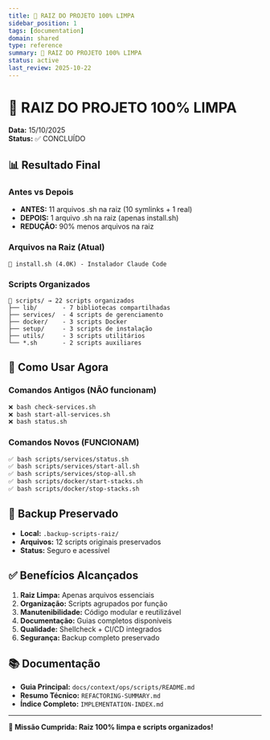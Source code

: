 ```yaml
---
title: 🎉 RAIZ DO PROJETO 100% LIMPA
sidebar_position: 1
tags: [documentation]
domain: shared
type: reference
summary: 🎉 RAIZ DO PROJETO 100% LIMPA
status: active
last_review: 2025-10-22
---
```


# 🎉 RAIZ DO PROJETO 100% LIMPA

**Data:** 15/10/2025  
**Status:** ✅ CONCLUÍDO

## 📊 Resultado Final

### Antes vs Depois
- **ANTES:** 11 arquivos .sh na raiz (10 symlinks + 1 real)
- **DEPOIS:** 1 arquivo .sh na raiz (apenas install.sh)
- **REDUÇÃO:** 90% menos arquivos na raiz

### Arquivos na Raiz (Atual)
```
📄 install.sh (4.0K) - Instalador Claude Code
```

### Scripts Organizados
```
📂 scripts/ → 22 scripts organizados
├── lib/       - 7 bibliotecas compartilhadas
├── services/  - 4 scripts de gerenciamento  
├── docker/    - 3 scripts Docker
├── setup/     - 3 scripts de instalação
├── utils/     - 3 scripts utilitários
└── *.sh       - 2 scripts auxiliares
```

## 🚀 Como Usar Agora

### Comandos Antigos (NÃO funcionam)
```bash
❌ bash check-services.sh
❌ bash start-all-services.sh  
❌ bash status.sh
```

### Comandos Novos (FUNCIONAM)
```bash
✅ bash scripts/services/status.sh
✅ bash scripts/services/start-all.sh
✅ bash scripts/services/stop-all.sh
✅ bash scripts/docker/start-stacks.sh
✅ bash scripts/docker/stop-stacks.sh
```

## 💾 Backup Preservado
- **Local:** `.backup-scripts-raiz/`
- **Arquivos:** 12 scripts originais preservados
- **Status:** Seguro e acessível

## ✅ Benefícios Alcançados

1. **Raiz Limpa:** Apenas arquivos essenciais
2. **Organização:** Scripts agrupados por função
3. **Manutenibilidade:** Código modular e reutilizável
4. **Documentação:** Guias completos disponíveis
5. **Qualidade:** Shellcheck + CI/CD integrados
6. **Segurança:** Backup completo preservado

## 📚 Documentação

- **Guia Principal:** `docs/context/ops/scripts/README.md`
- **Resumo Técnico:** `REFACTORING-SUMMARY.md`
- **Índice Completo:** `IMPLEMENTATION-INDEX.md`

---
**🎯 Missão Cumprida: Raiz 100% limpa e scripts organizados!**
